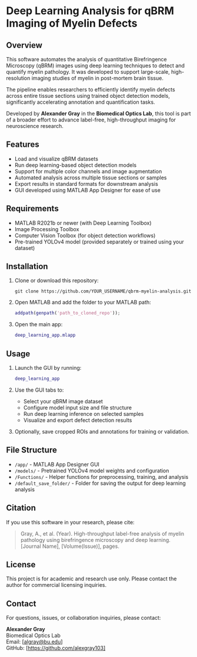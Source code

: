 # Deep Learning Analysis for qBRM Imaging of Myelin Defects

## Overview

This software automates the analysis of quantitative Birefringence Microscopy (qBRM) images using deep learning techniques to detect and quantify myelin pathology. It was developed to support large-scale, high-resolution imaging studies of myelin in post-mortem brain tissue.

The pipeline enables researchers to efficiently identify myelin defects across entire tissue sections using trained object detection models, significantly accelerating annotation and quantification tasks.

Developed by **Alexander Gray** in the **Biomedical Optics Lab**, this tool is part of a broader effort to advance label-free, high-throughput imaging for neuroscience research.

## Features

- Load and visualize qBRM datasets
- Run deep learning-based object detection models
- Support for multiple color channels and image augmentation
- Automated analysis across multiple tissue sections or samples
- Export results in standard formats for downstream analysis
- GUI developed using MATLAB App Designer for ease of use

## Requirements

- MATLAB R2021b or newer (with Deep Learning Toolbox)
- Image Processing Toolbox
- Computer Vision Toolbox (for object detection workflows)
- Pre-trained YOLOv4 model (provided separately or trained using your dataset)

## Installation

1. Clone or download this repository:
    ```
    git clone https://github.com/YOUR_USERNAME/qbrm-myelin-analysis.git
    ```

2. Open MATLAB and add the folder to your MATLAB path:
    ```matlab
    addpath(genpath('path_to_cloned_repo'));
    ```

3. Open the main app:
    ```matlab
    deep_learning_app.mlapp
    ```

## Usage

1. Launch the GUI by running:
    ```matlab
    deep_learning_app
    ```

2. Use the GUI tabs to:
    - Select your qBRM image dataset
    - Configure model input size and file structure
    - Run deep learning inference on selected samples
    - Visualize and export defect detection results

3. Optionally, save cropped ROIs and annotations for training or validation.

## File Structure

- `/app/` - MATLAB App Designer GUI
- `/models/` - Pretrained YOLOv4 model weights and configuration
- `/Functions/` - Helper functions for preprocessing, training, and analysis
- `/default_save_folder/` - Folder for saving the output for deep learning analysis

## Citation

If you use this software in your research, please cite:

> Gray, A., et al. (Year). High-throughput label-free analysis of myelin pathology using birefringence microscopy and deep learning. [Journal Name], [Volume(Issue)], pages.

## License

This project is for academic and research use only. Please contact the author for commercial licensing inquiries.

## Contact

For questions, issues, or collaboration inquiries, please contact:

**Alexander Gray**  
Biomedical Optics Lab  
Email: [algray@bu.edu]  
GitHub: [https://github.com/alexgray103]
